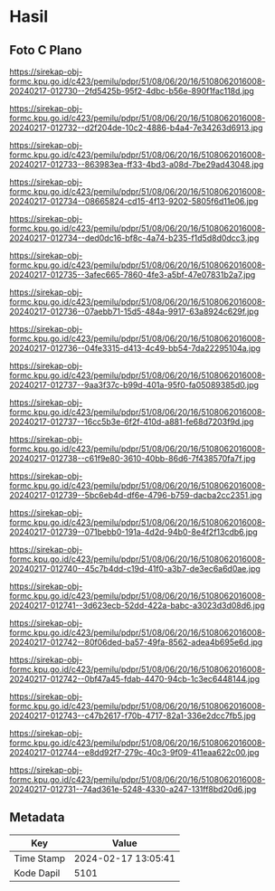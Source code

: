 # Hasil

## Foto C Plano

https://sirekap-obj-formc.kpu.go.id/c423/pemilu/pdpr/51/08/06/20/16/5108062016008-20240217-012730--2fd5425b-95f2-4dbc-b56e-890f1fac118d.jpg

https://sirekap-obj-formc.kpu.go.id/c423/pemilu/pdpr/51/08/06/20/16/5108062016008-20240217-012732--d2f204de-10c2-4886-b4a4-7e34263d6913.jpg

https://sirekap-obj-formc.kpu.go.id/c423/pemilu/pdpr/51/08/06/20/16/5108062016008-20240217-012733--863983ea-ff33-4bd3-a08d-7be29ad43048.jpg

https://sirekap-obj-formc.kpu.go.id/c423/pemilu/pdpr/51/08/06/20/16/5108062016008-20240217-012734--08665824-cd15-4f13-9202-5805f6d11e06.jpg

https://sirekap-obj-formc.kpu.go.id/c423/pemilu/pdpr/51/08/06/20/16/5108062016008-20240217-012734--ded0dc16-bf8c-4a74-b235-f1d5d8d0dcc3.jpg

https://sirekap-obj-formc.kpu.go.id/c423/pemilu/pdpr/51/08/06/20/16/5108062016008-20240217-012735--3afec665-7860-4fe3-a5bf-47e07831b2a7.jpg

https://sirekap-obj-formc.kpu.go.id/c423/pemilu/pdpr/51/08/06/20/16/5108062016008-20240217-012736--07aebb71-15d5-484a-9917-63a8924c629f.jpg

https://sirekap-obj-formc.kpu.go.id/c423/pemilu/pdpr/51/08/06/20/16/5108062016008-20240217-012736--04fe3315-d413-4c49-bb54-7da22295104a.jpg

https://sirekap-obj-formc.kpu.go.id/c423/pemilu/pdpr/51/08/06/20/16/5108062016008-20240217-012737--9aa3f37c-b99d-401a-95f0-fa05089385d0.jpg

https://sirekap-obj-formc.kpu.go.id/c423/pemilu/pdpr/51/08/06/20/16/5108062016008-20240217-012737--16cc5b3e-6f2f-410d-a881-fe68d7203f9d.jpg

https://sirekap-obj-formc.kpu.go.id/c423/pemilu/pdpr/51/08/06/20/16/5108062016008-20240217-012738--c61f9e80-3610-40bb-86d6-7f438570fa7f.jpg

https://sirekap-obj-formc.kpu.go.id/c423/pemilu/pdpr/51/08/06/20/16/5108062016008-20240217-012739--5bc6eb4d-df6e-4796-b759-dacba2cc2351.jpg

https://sirekap-obj-formc.kpu.go.id/c423/pemilu/pdpr/51/08/06/20/16/5108062016008-20240217-012739--071bebb0-191a-4d2d-94b0-8e4f2f13cdb6.jpg

https://sirekap-obj-formc.kpu.go.id/c423/pemilu/pdpr/51/08/06/20/16/5108062016008-20240217-012740--45c7b4dd-c19d-41f0-a3b7-de3ec6a6d0ae.jpg

https://sirekap-obj-formc.kpu.go.id/c423/pemilu/pdpr/51/08/06/20/16/5108062016008-20240217-012741--3d623ecb-52dd-422a-babc-a3023d3d08d6.jpg

https://sirekap-obj-formc.kpu.go.id/c423/pemilu/pdpr/51/08/06/20/16/5108062016008-20240217-012742--80f06ded-ba57-49fa-8562-adea4b695e6d.jpg

https://sirekap-obj-formc.kpu.go.id/c423/pemilu/pdpr/51/08/06/20/16/5108062016008-20240217-012742--0bf47a45-fdab-4470-94cb-1c3ec6448144.jpg

https://sirekap-obj-formc.kpu.go.id/c423/pemilu/pdpr/51/08/06/20/16/5108062016008-20240217-012743--c47b2617-f70b-4717-82a1-336e2dcc7fb5.jpg

https://sirekap-obj-formc.kpu.go.id/c423/pemilu/pdpr/51/08/06/20/16/5108062016008-20240217-012744--e8dd92f7-279c-40c3-9f09-411eaa622c00.jpg

https://sirekap-obj-formc.kpu.go.id/c423/pemilu/pdpr/51/08/06/20/16/5108062016008-20240217-012731--74ad361e-5248-4330-a247-131ff8bd20d6.jpg


## Metadata

| Key        | Value               |
| ---------- | ------------------- |
| Time Stamp | 2024-02-17 13:05:41 |
| Kode Dapil | 5101                |



